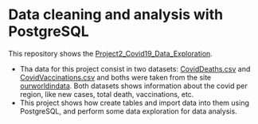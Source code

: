 # Data cleaning and analysis with PostgreSQL
This repository shows the [Project2_Covid19_Data_Exploration](https://github.com/maryisabela15/SQL_Data_Analysis/blob/main/Project2_COVID19_Data_Exploration.sql).

* Tha data for this project consist in two datasets: [CovidDeaths.csv](https://github.com/maryisabela15/SQL_Data_Analysis/blob/main/CovidDeaths.csv) and [CovidVaccinations.csv](https://github.com/maryisabela15/SQL_Data_Analysis/blob/main/CovidVaccinations.csv) and boths were taken from the site [ourworldindata](https://ourworldindata.org/covid-deaths). Both datasets shows information about the covid per region, like new cases, total death, vaccinations, etc.
* This project shows how create tables and import data into them using PostgreSQL, and perform some data exploration for data analysis.


